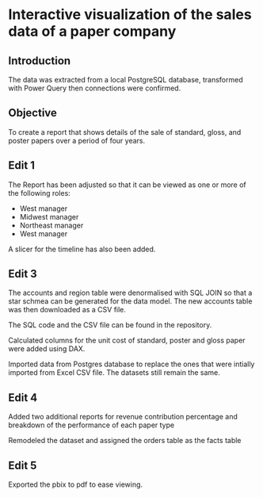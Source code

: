 # Interactive visualization of the sales data of a paper company


## Introduction

The data was extracted from a local PostgreSQL database, transformed with Power Query then connections were confirmed. 



## Objective

To create a report that shows details of the sale of standard, gloss, and poster papers over a period of four years.



## Edit 1

The Report has been adjusted so that it can be viewed as one or more of the following roles:

* West manager
* Midwest manager
* Northeast manager
* West manager

A slicer for the timeline has also been added.


## Edit 3

The accounts and region table were denormalised with SQL JOIN so that a star schmea can be generated for the data model. The new accounts table was then downloaded as a CSV file.

The SQL code and the CSV file can be found in the repository. 

Calculated columns for the unit cost of standard, poster and gloss paper were added using DAX.

Imported data from Postgres database to replace the ones that were intially imported from Excel CSV file. The datasets still remain the same.


## Edit 4

Added two additional reports for revenue contribution percentage and breakdown of the performance of each paper type

Remodeled the dataset and assigned the orders table as the facts table


## Edit 5

Exported the pbix to pdf to ease viewing.

